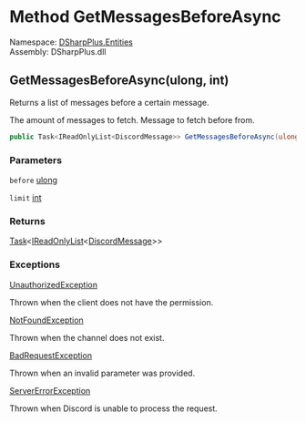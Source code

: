 # Method GetMessagesBeforeAsync

Namespace: [DSharpPlus.Entities](DSharpPlus.Entities.md)  
Assembly: DSharpPlus.dll

## <a id="DSharpPlus_Entities_DiscordChannel_GetMessagesBeforeAsync_System_UInt64_System_Int32_"></a>GetMessagesBeforeAsync\(ulong, int\)

Returns a list of messages before a certain message.
<param name="limit">The amount of messages to fetch.</param>
<param name="before">Message to fetch before from.</param>

```csharp
public Task<IReadOnlyList<DiscordMessage>> GetMessagesBeforeAsync(ulong before, int limit = 100)
```

### Parameters

`before` [ulong](https://learn.microsoft.com/dotnet/api/system.uint64)

`limit` [int](https://learn.microsoft.com/dotnet/api/system.int32)

### Returns

[Task](https://learn.microsoft.com/dotnet/api/system.threading.tasks.task\-1)<[IReadOnlyList](https://learn.microsoft.com/dotnet/api/system.collections.generic.ireadonlylist\-1)<[DiscordMessage](DSharpPlus.Entities.DiscordMessage.md)\>\>

### Exceptions

[UnauthorizedException](DSharpPlus.Exceptions.UnauthorizedException.md)

Thrown when the client does not have the <xref href="DSharpPlus.Permissions.AccessChannels" data-throw-if-not-resolved="false"></xref> permission.

[NotFoundException](DSharpPlus.Exceptions.NotFoundException.md)

Thrown when the channel does not exist.

[BadRequestException](DSharpPlus.Exceptions.BadRequestException.md)

Thrown when an invalid parameter was provided.

[ServerErrorException](DSharpPlus.Exceptions.ServerErrorException.md)

Thrown when Discord is unable to process the request.

